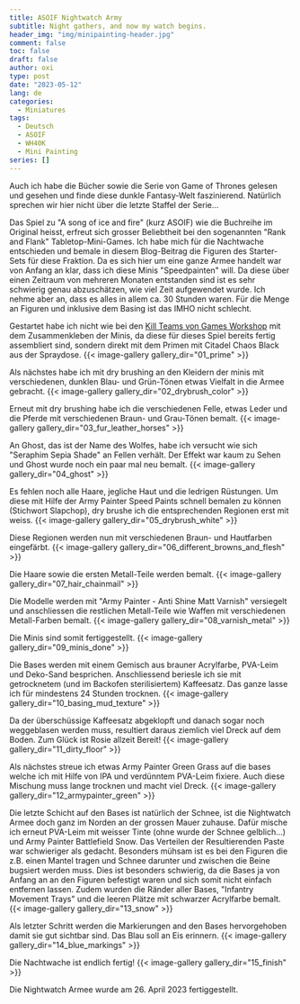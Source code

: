 ```yaml
---
title: ASOIF Nightwatch Army
subtitle: Night gathers, and now my watch begins.
header_img: "img/minipainting-header.jpg"
comment: false
toc: false
draft: false
author: oxi
type: post
date: "2023-05-12"
lang: de
categories:
  - Miniatures
tags:
  - Deutsch
  - ASOIF
  - WH40K
  - Mini Painting
series: []
---
```

Auch ich habe die Bücher sowie die Serie von Game of Thrones gelesen und gesehen und finde diese dunkle Fantasy-Welt faszinierend. Natürlich sprechen wir hier nicht über die letzte Staffel der Serie...

Das Spiel zu "A song of ice and fire" (kurz ASOIF) wie die Buchreihe im Original heisst, erfreut sich grosser Beliebtheit bei den sogenannten "Rank and Flank" Tabletop-Mini-Games. Ich habe mich für die Nachtwache entschieden und bemale in diesem Blog-Beitrag die Figuren des Starter-Sets für diese Fraktion. Da es sich hier um eine ganze Armee handelt war von Anfang an klar, dass ich diese Minis "Speedpainten" will. Da diese über einen Zeitraum von mehreren Monaten entstanden sind ist es sehr schwierig genau abzuschätzen, wie viel Zeit aufgewendet wurde. Ich nehme aber an, dass es alles in allem ca. 30 Stunden waren. Für die Menge an Figuren und inklusive dem Basing ist das IMHO nicht schlecht.

Gestartet habe ich nicht wie bei den [Kill Teams von Games Workshop](/tags/kill-team/) mit dem Zusammenkleben der Minis, da diese für dieses Spiel bereits fertig assembliert sind, sondern direkt mit dem Primen mit Citadel Chaos Black aus der Spraydose.
{{< image-gallery gallery_dir="01_prime" >}}

Als nächstes habe ich mit dry brushing an den Kleidern der minis mit verschiedenen, dunklen Blau- und Grün-Tönen etwas Vielfalt in die Armee gebracht.
{{< image-gallery gallery_dir="02_drybrush_color" >}}

Erneut mit dry brushing habe ich die verschiedenen Felle, etwas Leder und die Pferde mit verschiedenen Braun- und Grau-Tönen bemalt.
{{< image-gallery gallery_dir="03_fur_leather_horses" >}}

An Ghost, das ist der Name des Wolfes, habe ich versucht wie sich "Seraphim Sepia Shade" an Fellen verhält. Der Effekt war kaum zu Sehen und Ghost wurde noch ein paar mal neu bemalt.
{{< image-gallery gallery_dir="04_ghost" >}}

Es fehlen noch alle Haare, jegliche Haut und die ledrigen Rüstungen. Um diese mit Hilfe der Army Painter Speed Paints schnell bemalen zu können (Stichwort Slapchop), dry brushe ich die entsprechenden Regionen erst mit weiss.
{{< image-gallery gallery_dir="05_drybrush_white" >}}

Diese Regionen werden nun mit verschiedenen Braun- und Hautfarben eingefärbt.
{{< image-gallery gallery_dir="06_different_browns_and_flesh" >}}

Die Haare sowie die ersten Metall-Teile werden bemalt.
{{< image-gallery gallery_dir="07_hair_chainmail" >}}

Die Modelle werden mit "Army Painter - Anti Shine Matt Varnish" versiegelt und anschliessen die restlichen Metall-Teile wie Waffen mit verschiedenen Metall-Farben bemalt.
{{< image-gallery gallery_dir="08_varnish_metal" >}}

Die Minis sind somit fertiggestellt.
{{< image-gallery gallery_dir="09_minis_done" >}}

Die Bases werden mit einem Gemisch aus brauner Acrylfarbe, PVA-Leim und Deko-Sand besprichen. Anschliessend beriesle ich sie mit getrocknetem (und im Backofen sterilisiertem) Kaffeesatz. Das ganze lasse ich für mindestens 24 Stunden trocknen.
{{< image-gallery gallery_dir="10_basing_mud_texture" >}}

Da der überschüssige Kaffeesatz abgeklopft und danach sogar noch weggeblasen werden muss, resultiert daraus ziemlich viel Dreck auf dem Boden. Zum Glück ist Rosie allzeit Bereit!
{{< image-gallery gallery_dir="11_dirty_floor" >}}

Als nächstes streue ich etwas Army Painter Green Grass auf die bases welche ich mit Hilfe von IPA und verdünntem PVA-Leim fixiere. Auch diese Mischung muss lange trocknen und macht viel Dreck.
{{< image-gallery gallery_dir="12_armypainter_green" >}}

Die letzte Schicht auf den Bases ist natürlich der Schnee, ist die Nightwatch Armee doch ganz im Norden an der grossen Mauer zuhause. Dafür mische ich erneut PVA-Leim mit weisser Tinte (ohne wurde der Schnee gelblich...) und Army Painter Battlefield Snow. Das Verteilen der Resultierenden Paste war schwieriger als gedacht. Besonders mühsam ist es bei den Figuren die z.B. einen Mantel tragen und Schnee darunter und zwischen die Beine bugsiert werden muss. Dies ist besonders schwierig, da die Bases ja von Anfang an an den Figuren befestigt waren und sich somit nicht einfach entfernen lassen. Zudem wurden die Ränder aller Bases, "Infantry Movement Trays" und die leeren Plätze mit schwarzer Acrylfarbe bemalt.
{{< image-gallery gallery_dir="13_snow" >}}

Als letzter Schritt werden die Markierungen and den Bases hervorgehoben damit sie gut sichtbar sind. Das Blau soll an Eis erinnern.
{{< image-gallery gallery_dir="14_blue_markings" >}}

Die Nachtwache ist endlich fertig!
{{< image-gallery gallery_dir="15_finish" >}}

Die Nightwatch Armee wurde am 26. April 2023 fertiggestellt.
